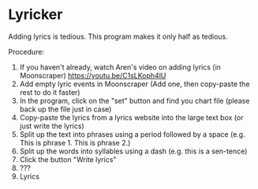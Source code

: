 # Lyricker
Adding lyrics is tedious. This program makes it only half as tedious.

Procedure:
  1. If you haven't already, watch Aren's video on adding lyrics (in Moonscraper) https://youtu.be/C1sLKoph4lU 
  2. Add empty lyric events in Moonscraper (Add one, then copy-paste the rest to do it faster)
  3. In the program, click on the "set" button and find you chart file (please back up the file just in case)
  4. Copy-paste the lyrics from a lyrics website into the large text box (or just write the lyrics)
  5. Split up the text into phrases using a period followed by a space (e.g. This is phrase 1. This is phrase 2.)
  6. Split up the words into syllables using a dash (e.g. this is a sen-tence)
  7. Click the button "Write lyrics"
  8. ???
  9. Lyrics
  
